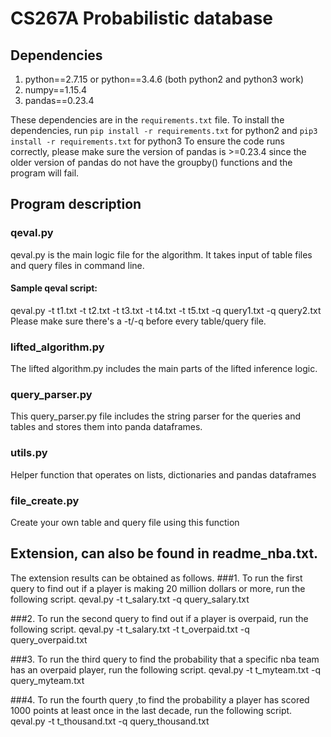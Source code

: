 # CS267A Probabilistic database

## Dependencies
1. python==2.7.15 or python==3.4.6 (both python2 and python3 work)
2. numpy==1.15.4
3. pandas==0.23.4

These dependencies are in the `requirements.txt` file.
To install the dependencies, run
`pip install -r requirements.txt` for python2 and `pip3 install -r requirements.txt` for python3
To ensure the code runs correctly, please make sure the version of pandas is  >=0.23.4 since the older version of pandas do not have the groupby() functions and the program will fail.

## Program description
### qeval.py
qeval.py is the main logic file for the algorithm. It takes input of table files and query files in command line.

#### Sample qeval script:
qeval.py -t t1.txt -t t2.txt -t t3.txt -t t4.txt -t t5.txt -q query1.txt -q query2.txt
Please make sure there's a -t/-q before every table/query file.

### lifted_algorithm.py
The lifted algorithm.py includes the main parts of the lifted inference logic.

###  query_parser.py
This query_parser.py file includes the string parser for the queries and tables and stores them into panda dataframes.

###  utils.py
Helper function that operates on lists, dictionaries and pandas dataframes

###  file_create.py
Create your own table and query file using this function

## Extension, can also be found in readme_nba.txt.
The extension results can be obtained as follows.
###1. To run the first query to find out if a player is making 20 million dollars or more, run the following script.
qeval.py -t t_salary.txt -q query_salary.txt


###2. To run the second query to find out if a player is overpaid, run the following script.
qeval.py -t  t_salary.txt   -t t_overpaid.txt -q query_overpaid.txt

###3. To run the third query to find the probability that a specific nba team has an overpaid player, run the following script.
qeval.py -t t_myteam.txt -q query_myteam.txt


###4. To run the fourth query ,to find the probability a player has scored 1000 points at least once in the last decade, run the following script.
qeval.py -t t_thousand.txt -q query_thousand.txt

